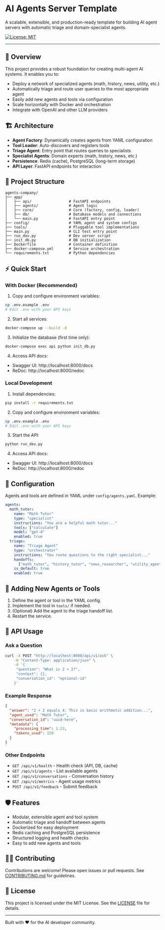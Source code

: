 # AI Agents Server Template

A scalable, extensible, and production-ready template for building AI agent servers with automatic triage and domain-specialist agents.

[![License: MIT](https://img.shields.io/badge/License-MIT-blue.svg)](LICENSE)

---

## 🚀 Overview

This project provides a robust foundation for creating multi-agent AI systems. It enables you to:

- Deploy a network of specialized agents (math, history, news, utility, etc.)
- Automatically triage and route user queries to the most appropriate agent
- Easily add new agents and tools via configuration
- Scale horizontally with Docker and orchestration
- Integrate with OpenAI and other LLM providers

## 🏗️ Architecture

- **Agent Factory**: Dynamically creates agents from YAML configuration
- **Tool Loader**: Auto-discovers and registers tools
- **Triage Agent**: Entry point that routes queries to specialists
- **Specialist Agents**: Domain experts (math, history, news, etc.)
- **Persistence**: Redis (cache), PostgreSQL (long-term storage)
- **API Layer**: FastAPI endpoints for interaction

## 📁 Project Structure

```
agents-company/
├── app/
│   ├── api/                 # FastAPI endpoints
│   ├── agents/              # Agent logic
│   ├── core/                # Core (factory, config, loader)
│   ├── db/                  # Database models and connections
│   └── main.py              # FastAPI entry point
├── config/                  # YAML agent and system configs
├── tools/                   # Pluggable tool implementations
├── main.py                  # CLI test entry point
├── run_dev.py               # Dev server script
├── init_db.py               # DB initialization
├── Dockerfile               # Container definition
├── docker-compose.yml       # Service orchestration
└── requirements.txt         # Python dependencies
```

## ⚡ Quick Start

### With Docker (Recommended)

1. Copy and configure environment variables:

```bash
cp .env.example .env
# Edit .env with your API keys
```

2. Start all services:

```bash
docker-compose up --build -d
```

3. Initialize the database (first time only):

```bash
docker-compose exec api python init_db.py
```

4. Access API docs:

- Swagger UI: http://localhost:8000/docs
- ReDoc: http://localhost:8000/redoc

### Local Development

1. Install dependencies:

```bash
pip install -r requirements.txt
```

2. Copy and configure environment variables:

```bash
cp .env.example .env
# Edit .env with your API keys
```

3. Start the API:

```bash
python run_dev.py
```

4. Access API docs:

- Swagger UI: http://localhost:8000/docs
- ReDoc: http://localhost:8000/redoc

## 🧩 Configuration

Agents and tools are defined in YAML under `config/agents.yaml`. Example:

```yaml
agents:
  math_tutor:
    name: "Math Tutor"
    type: "specialist"
    instructions: "You are a helpful math tutor..."
    tools: ["calculate"]
    model: "gpt-4"
    enabled: true
  triage:
    name: "Triage Agent"
    type: "orchestrator"
    instructions: "You route questions to the right specialist..."
    handoffs:
      ["math_tutor", "history_tutor", "news_researcher", "utility_agent"]
    is_default: true
    enabled: true
```

## 🔧 Adding New Agents or Tools

1. Define the agent or tool in the YAML config.
2. Implement the tool in `tools/` if needed.
3. (Optional) Add the agent to the triage handoff list.
4. Restart the service.

## 📡 API Usage

### Ask a Question

```bash
curl -X POST "http://localhost:8000/api/v1/ask" \
    -H "Content-Type: application/json" \
    -d '{
     "question": "What is 2 + 2?",
     "context": {},
     "conversation_id": "optional-id"
    }'
```

### Example Response

```json
{
  "answer": "2 + 2 equals 4. This is basic arithmetic addition...",
  "agent_used": "Math Tutor",
  "conversation_id": "uuid-here",
  "metadata": {
    "processing_time": 1.23,
    "tokens_used": 150
  }
}
```

### Other Endpoints

- `GET /api/v1/health` - Health check (API, DB, cache)
- `GET /api/v1/agents` - List available agents
- `GET /api/v1/conversations` - Conversation history
- `GET /api/v1/metrics` - Agent usage metrics
- `POST /api/v1/feedback` - Submit feedback

## 🛡️ Features

- Modular, extensible agent and tool system
- Automatic triage and handoff between agents
- Dockerized for easy deployment
- Redis caching and PostgreSQL persistence
- Structured logging and health checks
- Easy to add new agents and tools

## 🧑‍💻 Contributing

Contributions are welcome! Please open issues or pull requests. See [CONTRIBUTING.md](CONTRIBUTING.md) for guidelines.

## 📄 License

This project is licensed under the MIT License. See the [LICENSE](LICENSE) file for details.

---

Built with ❤️ for the AI developer community.